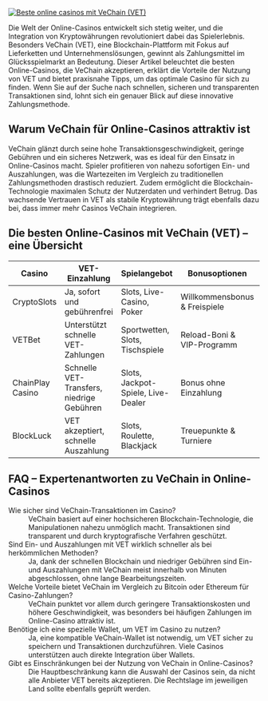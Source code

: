[![Beste online casinos mit VeChain (VET)](https://123-caf.pages.dev/gitsignup.png)](https://vrmoo.ru/Bt82HjjY)

<p>Die Welt der Online-Casinos entwickelt sich stetig weiter, und die Integration von Kryptowährungen revolutioniert dabei das Spielerlebnis. Besonders VeChain (VET), eine Blockchain-Plattform mit Fokus auf Lieferketten und Unternehmenslösungen, gewinnt als Zahlungsmittel im Glücksspielmarkt an Bedeutung. Dieser Artikel beleuchtet die besten Online-Casinos, die VeChain akzeptieren, erklärt die Vorteile der Nutzung von VET und bietet praxisnahe Tipps, um das optimale Casino für sich zu finden. Wenn Sie auf der Suche nach schnellen, sicheren und transparenten Transaktionen sind, lohnt sich ein genauer Blick auf diese innovative Zahlungsmethode.</p>  <h2>Warum VeChain für Online-Casinos attraktiv ist</h2> <p>VeChain glänzt durch seine hohe Transaktionsgeschwindigkeit, geringe Gebühren und ein sicheres Netzwerk, was es ideal für den Einsatz in Online-Casinos macht. Spieler profitieren von nahezu sofortigen Ein- und Auszahlungen, was die Wartezeiten im Vergleich zu traditionellen Zahlungsmethoden drastisch reduziert. Zudem ermöglicht die Blockchain-Technologie maximalen Schutz der Nutzerdaten und verhindert Betrug. Das wachsende Vertrauen in VET als stabile Kryptowährung trägt ebenfalls dazu bei, dass immer mehr Casinos VeChain integrieren.</p>  <h2>Die besten Online-Casinos mit VeChain (VET) – eine Übersicht</h2> <table>   <thead>     <tr>       <th>Casino</th>       <th>VET-Einzahlung</th>       <th>Spielangebot</th>       <th>Bonusoptionen</th>       <th>Kundensupport</th>     </tr>   </thead>   <tbody>     <tr>       <td>CryptoSlots</td>       <td>Ja, sofort und gebührenfrei</td>       <td>Slots, Live-Casino, Poker</td>       <td>Willkommensbonus & Freispiele</td>       <td>24/7 Live-Chat</td>     </tr>     <tr>       <td>VETBet</td>       <td>Unterstützt schnelle VET-Zahlungen</td>       <td>Sportwetten, Slots, Tischspiele</td>       <td>Reload-Boni & VIP-Programm</td>       <td>E-Mail & Chat</td>     </tr>     <tr>       <td>ChainPlay Casino</td>       <td>Schnelle VET-Transfers, niedrige Gebühren</td>       <td>Slots, Jackpot-Spiele, Live-Dealer</td>       <td>Bonus ohne Einzahlung</td>       <td>24h Support via Chat</td>     </tr>     <tr>       <td>BlockLuck</td>       <td>VET akzeptiert, schnelle Auszahlung</td>       <td>Slots, Roulette, Blackjack</td>       <td>Treuepunkte & Turniere</td>       <td>Support rund um die Uhr</td>     </tr>   </tbody> </table>  <h2>FAQ – Expertenantworten zu VeChain in Online-Casinos</h2> <dl>   <dt>Wie sicher sind VeChain-Transaktionen im Casino?</dt>   <dd>VeChain basiert auf einer hochsicheren Blockchain-Technologie, die Manipulationen nahezu unmöglich macht. Transaktionen sind transparent und durch kryptografische Verfahren geschützt.</dd>    <dt>Sind Ein- und Auszahlungen mit VET wirklich schneller als bei herkömmlichen Methoden?</dt>   <dd>Ja, dank der schnellen Blockchain und niedriger Gebühren sind Ein- und Auszahlungen mit VeChain meist innerhalb von Minuten abgeschlossen, ohne lange Bearbeitungszeiten.</dd>    <dt>Welche Vorteile bietet VeChain im Vergleich zu Bitcoin oder Ethereum für Casino-Zahlungen?</dt>   <dd>VeChain punktet vor allem durch geringere Transaktionskosten und höhere Geschwindigkeit, was besonders bei häufigen Zahlungen im Online-Casino attraktiv ist.</dd>    <dt>Benötige ich eine spezielle Wallet, um VET im Casino zu nutzen?</dt>   <dd>Ja, eine kompatible VeChain-Wallet ist notwendig, um VET sicher zu speichern und Transaktionen durchzuführen. Viele Casinos unterstützen auch direkte Integration über Wallets.</dd>    <dt>Gibt es Einschränkungen bei der Nutzung von VeChain in Online-Casinos?</dt>   <dd>Die Hauptbeschränkung kann die Auswahl der Casinos sein, da nicht alle Anbieter VET bereits akzeptieren. Die Rechtslage im jeweiligen Land sollte ebenfalls geprüft werden.</dd> </dl>